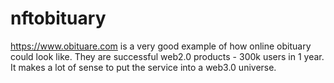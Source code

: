 # nftobituary

https://www.obituare.com is a very good example of how online obituary could look like. They are successful web2.0 products - 300k users in 1 year. It makes a lot of sense to put the service into a web3.0 universe. 
